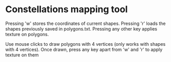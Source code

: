 # Constellations mapping tool

Pressing 'w' stores the coordinates of current shapes.
Pressing 'r' loads the shapes previously saved in polygons.txt.
Pressing any other key applies texture on polygons.

Use mouse clicks to draw polygons with 4 vertices (only works with shapes with 4 vertices).
Once drawn, press any key apart from 'w' and 'r' to apply texture on them
